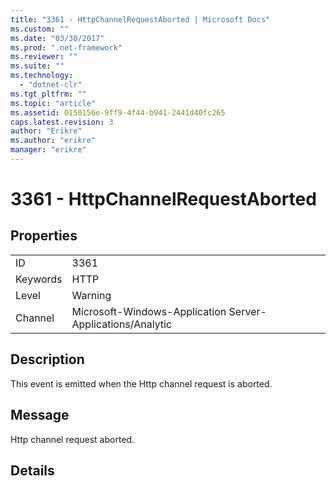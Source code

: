 ```yaml
---
title: "3361 - HttpChannelRequestAborted | Microsoft Docs"
ms.custom: ""
ms.date: "03/30/2017"
ms.prod: ".net-framework"
ms.reviewer: ""
ms.suite: ""
ms.technology: 
  - "dotnet-clr"
ms.tgt_pltfrm: ""
ms.topic: "article"
ms.assetid: 0150156e-9ff9-4f44-b941-2441d40fc265
caps.latest.revision: 3
author: "Erikre"
ms.author: "erikre"
manager: "erikre"
---
```

# 3361 - HttpChannelRequestAborted
## Properties  
  
|||  
|-|-|  
|ID|3361|  
|Keywords|HTTP|  
|Level|Warning|  
|Channel|Microsoft-Windows-Application Server-Applications/Analytic|  
  
## Description  
 This event is emitted when the Http channel request is aborted.  
  
## Message  
 Http channel request aborted.  
  
## Details
